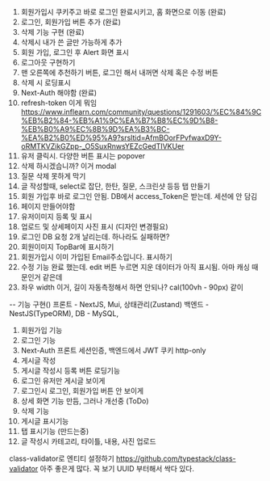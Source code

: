 1. 회원가입시 쿠키주고 바로 로그인 완료시키고, 홈 화면으로 이동 (완료)
2. 로그인, 회원가입 버튼 추가 (완료)
3. 삭제 기능 구현 (완료)
4. 삭제시 내가 쓴 글만 가능하게 추가
5. 회원 가입, 로그인 후 Alert 화면 표시
6. 로그아웃 구현하기
7. 맨 오른쪽에 추천하기 버튼, 로그인 해서 내꺼면 삭제 혹은 수정 버튼
8. 삭제 시 로딩표시
9. Next-Auth 해야함 (완료)
10. refresh-token 이게 뭐임
    https://www.inflearn.com/community/questions/1291603/%EC%84%9C%EB%B2%84-%EB%A1%9C%EA%B7%B8%EC%9D%B8-%EB%B0%A9%EC%8B%9D%EA%B3%BC-%EA%B2%B0%ED%95%A9?srsltid=AfmBOorFPvfwaxD9Y-oRMTKVZikGZpp-_O5SuxRnwsYEZcGedTIVKUer
11. 유저 클릭시. 다양한 버튼 표시는 popover
12. 삭제 하시겠습니까? 이거 modal
13. 질문 삭제 못하게 막기
14. 글 작성할때, select로 잡단, 한탄, 질문, 스크린샷 등등 탭 만들기
15. 회원 가입후 바로 로그인 안됨. DB에서 access_Token은 받는데. 세션에 안 담김
16. 페이지 만들어야함
17. 유저이미지 등록 및 표시
18. 업로드 및 상세페이지 사진 표시 (디자인 변경필요)
19. 로그인 DB 요청 2개 날리는데. 하나라도 실패하면?
20. 회원이미지 TopBar에 표시하기
21. 회원가입시 이미 가입된 Email주소입니다. 표시하기
22. 수정 기능 완료 했는데. edit 버튼 누르면 지운 데이터가 아직 표시됨. 아마 캐싱 때문인거 같은데
23. 좌우 width 이거, 길이 자동측정해서 하면 안되나? cal(100vh - 90px) 같이

-- 기능 구현()
프론트 - NextJS, Mui, 상태관리(Zustand)
백엔드 - NestJS(TypeORM),
DB - MySQL,

1. 회원가입 기능
2. 로그인 기능
3. Next-Auth 프론트 세션인증, 백엔드에서 JWT 쿠키 http-only
4. 게시글 작성
5. 게시글 작성시 등록 버튼 로딩기능
6. 로그인 유저만 게시글 보이게
7. 로그인시 로그인, 회원가입 버튼 안 보이게
8. 상세 화면 기능 만듬, 그러나 개선중 (ToDo)
9. 삭제 기능
10. 게시글 표시기능
11. 탭 표시기능 (만드는중)
12. 글 작성시 카테고리, 타이틀, 내용, 사진 업로드

class-validator로 엔티티 설정하기
https://github.com/typestack/class-validator
아주 좋은게 많다. 꼭 보기 UUID 부터해서 싹다 있다.
